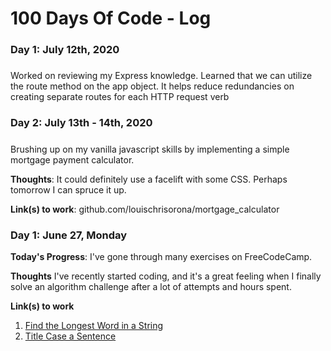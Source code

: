 # 100 Days Of Code - Log

### Day 1: July 12th, 2020
##### 

Worked on reviewing my Express knowledge. Learned that we can utilize the route method on the app object. It helps reduce redundancies on creating separate routes for each HTTP request verb



### Day 2: July 13th - 14th, 2020
##### 

Brushing up on my vanilla javascript skills by implementing a simple mortgage payment calculator.

**Thoughts**: It could definitely use a facelift with some CSS. Perhaps tomorrow I can spruce it up.

**Link(s) to work**: github.com/louischrisorona/mortgage_calculator


### Day 1: June 27, Monday

**Today's Progress**: I've gone through many exercises on FreeCodeCamp.

**Thoughts** I've recently started coding, and it's a great feeling when I finally solve an algorithm challenge after a lot of attempts and hours spent.

**Link(s) to work**
1. [Find the Longest Word in a String](https://www.freecodecamp.com/challenges/find-the-longest-word-in-a-string)
2. [Title Case a Sentence](https://www.freecodecamp.com/challenges/title-case-a-sentence)
